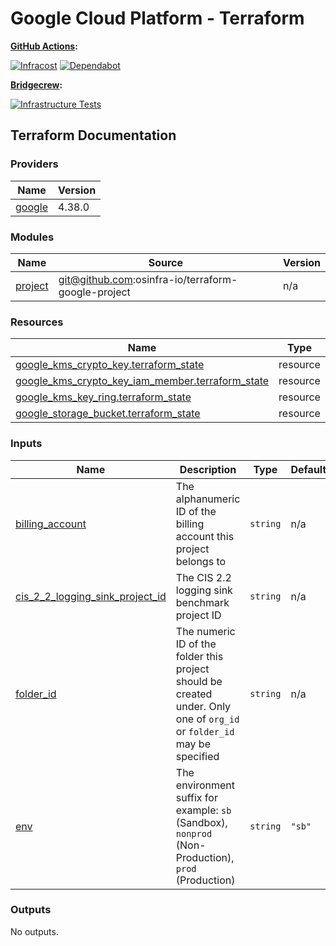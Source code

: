 # Google Cloud Platform - Terraform

**[GitHub Actions](https://github.com/osinfra-io/google-cloud-terraform/actions):**

[![Infracost](https://github.com/osinfra-io/google-cloud-terraform/actions/workflows/infracost.yml/badge.svg)](https://github.com/osinfra-io/google-cloud-terraform/actions/workflows/infracost.yml) [![Dependabot](https://github.com/osinfra-io/google-cloud-terraform/actions/workflows/dependabot.yml/badge.svg)](https://github.com/osinfra-io/google-cloud-terraform/actions/workflows/dependabot.yml)

**[Bridgecrew](https://www.bridgecrew.cloud/projects?types=Passed&repository=osinfra-io%2Fgoogle-cloud-terraform&branch=main):**

[![Infrastructure Tests](https://www.bridgecrew.cloud/badges/github/osinfra-io/google-cloud-terraform/cis_gcp)](https://www.bridgecrew.cloud/link/badge?vcs=github&fullRepo=osinfra-io%2Fgoogle-cloud-terraform&benchmark=CIS+GCP+V1.1)

## Terraform Documentation

<!-- BEGINNING OF PRE-COMMIT-TERRAFORM DOCS HOOK -->
### Providers

| Name | Version |
|------|---------|
| <a name="provider_google"></a> [google](#provider_google) | 4.38.0 |

### Modules

| Name | Source | Version |
|------|--------|---------|
| <a name="module_project"></a> [project](#module_project) | git@github.com:osinfra-io/terraform-google-project | n/a |

### Resources

| Name | Type |
|------|------|
| [google_kms_crypto_key.terraform_state](https://registry.terraform.io/providers/hashicorp/google/latest/docs/resources/kms_crypto_key) | resource |
| [google_kms_crypto_key_iam_member.terraform_state](https://registry.terraform.io/providers/hashicorp/google/latest/docs/resources/kms_crypto_key_iam_member) | resource |
| [google_kms_key_ring.terraform_state](https://registry.terraform.io/providers/hashicorp/google/latest/docs/resources/kms_key_ring) | resource |
| [google_storage_bucket.terraform_state](https://registry.terraform.io/providers/hashicorp/google/latest/docs/resources/storage_bucket) | resource |

### Inputs

| Name | Description | Type | Default | Required |
|------|-------------|------|---------|:--------:|
| <a name="input_billing_account"></a> [billing_account](#input_billing_account) | The alphanumeric ID of the billing account this project belongs to | `string` | n/a | yes |
| <a name="input_cis_2_2_logging_sink_project_id"></a> [cis_2_2_logging_sink_project_id](#input_cis_2_2_logging_sink_project_id) | The CIS 2.2 logging sink benchmark project ID | `string` | n/a | yes |
| <a name="input_folder_id"></a> [folder_id](#input_folder_id) | The numeric ID of the folder this project should be created under. Only one of `org_id` or `folder_id` may be specified | `string` | n/a | yes |
| <a name="input_env"></a> [env](#input_env) | The environment suffix for example: `sb` (Sandbox), `nonprod` (Non-Production), `prod` (Production) | `string` | `"sb"` | no |

### Outputs

No outputs.
<!-- END OF PRE-COMMIT-TERRAFORM DOCS HOOK -->
